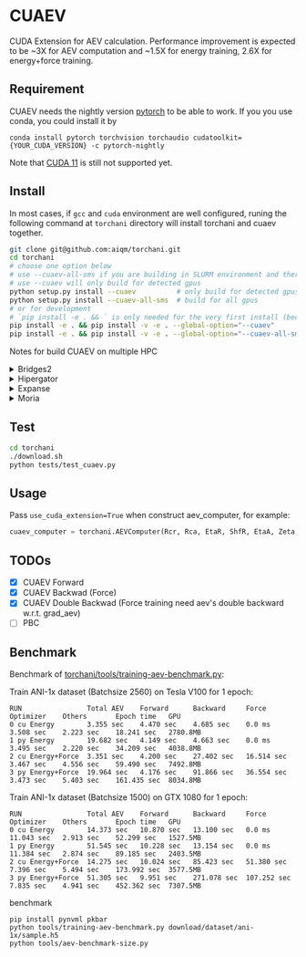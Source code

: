 # CUAEV
CUDA Extension for AEV calculation.
Performance improvement is expected to be ~3X for AEV computation and ~1.5X for energy training, 2.6X for energy+force training.

## Requirement
CUAEV needs the nightly version [pytorch](https://pytorch.org/) to be able to work.
If you you use conda, you could install it by
```
conda install pytorch torchvision torchaudio cudatoolkit={YOUR_CUDA_VERSION} -c pytorch-nightly
```
Note that [CUDA 11](https://github.com/aiqm/torchani/issues/549) is still not supported yet.

## Install
In most cases, if `gcc` and `cuda` environment are well configured, runing the following command at `torchani` directory will install torchani and cuaev together.
```bash
git clone git@github.com:aiqm/torchani.git
cd torchani
# choose one option below
# use --cuaev-all-sms if you are building in SLURM environment and there are multiple different gpus in a node
# use --cuaev will only build for detected gpus
python setup.py install --cuaev          # only build for detected gpus
python setup.py install --cuaev-all-sms  # build for all gpus
# or for development
# `pip install -e . && ` is only needed for the very first install (because issue of https://github.com/pypa/pip/issues/1883)
pip install -e . && pip install -v -e . --global-option="--cuaev"          # only build for detected gpus
pip install -e . && pip install -v -e . --global-option="--cuaev-all-sms"  # build for all gpus
```


Notes for build CUAEV on multiple HPC
<details>
<summary>Bridges2</summary>

```bash
# prepare
srun -p GPU-small --ntasks=1 --cpus-per-task=5 --gpus=1 --time=02:00:00 --mem=20gb  --pty -u bash -i
module load cuda/10.2.0
conda create -n cuaev python=3.8
conda activate cuaev
conda install pytorch torchvision torchaudio cudatoolkit=10.2 -c pytorch-nightly
# install torchani
git clone https://github.com/aiqm/torchani.git
cd torchani
pip install -e . && pip install -v -e . --global-option="--cuaev"
```

</details>

<details>
<summary>Hipergator</summary>

```bash
srun -p gpu --ntasks=1 --cpus-per-task=2 --gpus=geforce:1 --time=02:00:00 --mem=10gb  --pty -u bash -i
module load cuda/10.0.130 gcc/7.3.0
conda remove --name cuaev --all -y && conda create -n cuaev python=3.8 -y
conda activate cuaev
# install compiled torch-cu100 because pytorch droped official build for cuda 10.0
bash /home/jinzexue/pytorch/loadmodule
bash /home/jinzexue/pytorch/install_deps
pip install $(realpath /home/jinzexue/pytorch/dist/torch-nightly-cu100.whl)
# check if pytorch is working, should print available's gpu infomations
python /home/jinzexue/pytorch/testcuda/testcuda.py
# install torchani
git clone https://github.com/aiqm/torchani.git
cd torchani
pip install -e . && pip install -v -e . --global-option="--cuaev"
```

</details>

<details>
<summary>Expanse</summary>

```bash
srun -p gpu-shared --ntasks=1 --account=cwr109 --cpus-per-task=1 --gpus=1 --time=01:00:00 --mem=10gb  --pty -u bash -i
# create env if necessary
conda create -n cuaev python=3.8
conda activate cuaev
# modules
module load cuda10.2/toolkit/10.2.89 gcc/7.5.0
# pytorch
conda install pytorch torchvision torchaudio cudatoolkit=10.2 -c pytorch-nightly
# install
git clone https://github.com/aiqm/torchani.git
cd torchani
pip install -e . && pip install -v -e . --global-option="--cuaev"
```

</details>


<details>
<summary>Moria</summary>

```bash
srun --ntasks=1 --cpus-per-task=2 --gpus=1 --time=02:00:00 --mem=10gb  --pty -u bash -i
# create env if necessary
conda create -n cuaev python=3.8
conda activate cuaev
# cuda path (could be added to ~/.bashrc)
export PATH=/usr/local/cuda/bin:$PATH  # nvcc for cuda 9.2
# pytorch
conda install pytorch torchvision cudatoolkit=9.2 -c pytorch-nightly
# install
git clone https://github.com/aiqm/torchani.git
cd torchani
pip install -e . && pip install -v -e . --global-option="--cuaev"
```

</details>

## Test
```bash
cd torchani
./download.sh
python tests/test_cuaev.py
```

## Usage
Pass `use_cuda_extension=True` when construct aev_computer, for example:
```python
cuaev_computer = torchani.AEVComputer(Rcr, Rca, EtaR, ShfR, EtaA, Zeta, ShfA, ShfZ, num_species, use_cuda_extension=True)
```

## TODOs
- [x] CUAEV Forward
- [x] CUAEV Backwad (Force)
- [x] CUAEV Double Backwad (Force training need aev's double backward w.r.t. grad_aev)
- [ ] PBC

## Benchmark
Benchmark of [torchani/tools/training-aev-benchmark.py](https://github.com/aiqm/torchani/blob/master/tools/training-aev-benchmark.py):

Train ANI-1x dataset (Batchsize 2560) on Tesla V100 for 1 epoch:
```
RUN                Total AEV    Forward      Backward     Force        Optimizer    Others       Epoch time   GPU
0 cu Energy        3.355 sec    4.470 sec    4.685 sec    0.0 ms       3.508 sec    2.223 sec    18.241 sec   2780.8MB
1 py Energy        19.682 sec   4.149 sec    4.663 sec    0.0 ms       3.495 sec    2.220 sec    34.209 sec   4038.8MB
2 cu Energy+Force  3.351 sec    4.200 sec    27.402 sec   16.514 sec   3.467 sec    4.556 sec    59.490 sec   7492.8MB
3 py Energy+Force  19.964 sec   4.176 sec    91.866 sec   36.554 sec   3.473 sec    5.403 sec    161.435 sec  8034.8MB
```

Train ANI-1x dataset (Batchsize 1500) on GTX 1080 for 1 epoch:
```
RUN                Total AEV    Forward      Backward     Force        Optimizer    Others       Epoch time   GPU
0 cu Energy        14.373 sec   10.870 sec   13.100 sec   0.0 ms       11.043 sec   2.913 sec    52.299 sec   1527.5MB
1 py Energy        51.545 sec   10.228 sec   13.154 sec   0.0 ms       11.384 sec   2.874 sec    89.185 sec   2403.5MB
2 cu Energy+Force  14.275 sec   10.024 sec   85.423 sec   51.380 sec   7.396 sec    5.494 sec    173.992 sec  3577.5MB
3 py Energy+Force  51.305 sec   9.951 sec    271.078 sec  107.252 sec  7.835 sec    4.941 sec    452.362 sec  7307.5MB
```

benchmark
```
pip install pynvml pkbar
python tools/training-aev-benchmark.py download/dataset/ani-1x/sample.h5
python tools/aev-benchmark-size.py
```
